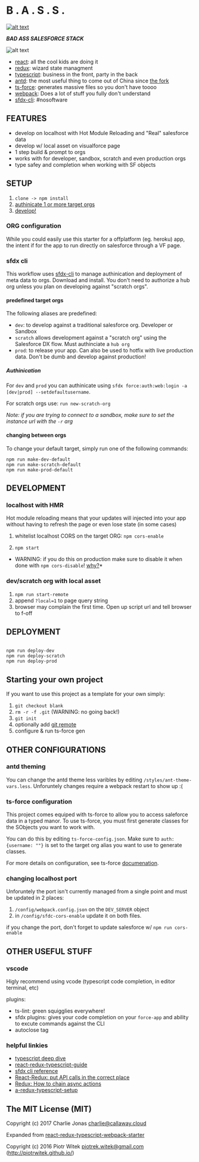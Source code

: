 # B . A . S . S .

[![alt text](https://travis-ci.org/ChuckJonas/bad-ass-salesforce-stack.svg?branch=master)](https://travis-ci.org/ChuckJonas/bad-ass-salesforce-stack)

***BAD ASS SALESFORCE STACK***


![alt text](https://raw.githubusercontent.com/ChuckJonas/bad-ass-salesforce-stack/master/images/bass-no-software.jpg)

* [react](https://facebook.github.io/react/): all the cool kids are doing it
* [redux](http://redux.js.org/): wizard state managment
* [typescript](https://www.typescriptlang.org/): business in the front, party in the back
* [antd](https://ant.design/docs/react/introduce): the most useful thing to come out of China since [the fork](https://en.wikipedia.org/wiki/Fork)
* [ts-force](https://www.npmjs.com/package/ts-force): generates massive files so you don't have toooo
* [webpack](https://webpack.github.io/): Does a lot of stuff you fully don't understand
* [sfdx-cli](https://developer.salesforce.com/tools/sfdxcli): #nosoftware

## FEATURES

* develop on localhost with Hot Module Reloading and "Real" salesforce data
* develop w/ local asset on visualforce page
* 1 step build & prompt to orgs
* works with for developer, sandbox, scratch and even production orgs
* type safey and completion when working with SF objects

## SETUP

1. `clone -> npm install`
1. [authinicate 1 or more target orgs](#authinication)
1. [develop!](#development)

### ORG configuration

While you could easily use this starter for a offplatform (eg. heroku) app,
the intent if for the app to run directly on salesforce through a VF page.

### sfdx cli

This workflow uses [sfdx-cli](https://developer.salesforce.com/tools/sfdxcli) to manage authinication and deployment of meta data to orgs.  Download and install.  You don't need to authorize a hub org unless you plan on developing against "scratch orgs".

#### predefined target orgs

The following aliases are predefined:

* `dev`: to develop against a traditional salesforce org.  Developer or Sandbox
* `scratch` allows development against a "scratch org" using the Salesforce DX flow.  Must authinciate a `hub org`
* `prod`: to release your app.  Can also be used to hotfix with live production data.  Don't be dumb and develop against production!

##### Authinication

For `dev` and `prod` you can authinicate using `sfdx force:auth:web:login -a [dev|prod] --setdefaultusername`.

For scratch orgs use: `run new-scratch-org`

*Note: if you are trying to connect to a sandbox, make sure to set the instance url with the `-r` arg*

#### changing between orgs

To change your default target, simply run one of the following commands:

```npm
npm run make-dev-default
npm run make-scratch-default
npm run make-prod-default
```

## DEVELOPMENT

### localhost with HMR

Hot module reloading means that your updates will injected into your app without having to refresh the page or even lose state (in some cases)

1. whitelist localhost CORS on the target ORG: `npm cors-enable`

1. `npm start`

* WARNING: if you do this on production make sure to disable it when done with `npm cors-disable`! [why?](https://stackoverflow.com/questions/39042799/cors-localhost-as-allowed-origin-in-production)*

### dev/scratch org with local asset

1. `npm run start-remote`
1. append `?local=1` to page query string
1. browser may complain the first time.  Open up script url and tell browser to f-off

## DEPLOYMENT

```npm

npm run deploy-dev
npm run deploy-scratch
npm run deploy-prod

```

## Starting your own project

If you want to use this project as a template for your own simply:

1. `git checkout blank`
1. `rm -r -f .git` (WARNING: no going back!)
1. `git init`
1. optionally add [git remote](https://help.github.com/articles/adding-an-existing-project-to-github-using-the-command-line/)
1. configure & run ts-force gen

## OTHER CONFIGURATIONS

### antd theming

You can change the antd theme less varibles by editing `/styles/ant-theme-vars.less`.  Unforuntely changes require a webpack restart to show up :(

### ts-force configuration

This project comes equiped with ts-force to allow you to access saleforce data in a typed manor.  To use ts-force, you must first generate classes for the SObjects you want to work with.

You can do this by editing `ts-force-config.json`.  Make sure to `auth: {username: ""}` is set to the target org alias you want to use to generate classes.

For more details on configuration, see ts-force [documenation](https://github.com/ChuckJonas/ts-force).


### changing localhost port

Unforuntely the port isn't currently managed from a single point and must be updated in 2 places:

1. `/config/webpack.config.json` on the `DEV_SERVER` object
1. in `/config/sfdc-cors-enable` update it on both files.

if you change the port, don't forget to update salesforce w/ `npm run cors-enable`

## OTHER USEFUL STUFF

### vscode

Higly recommend using vcode (typescript code completion, in editor terminal, etc)

plugins:

* ts-lint: green squigglies everywhere!
* sfdx plugins: gives your code completion on your `force-app` and ability to excute commands against the CLI
* autoclose tag

### helpful linkies

* [typescript deep dive](https://basarat.gitbooks.io/typescript/content/)
* [react-redux-typescript-guide](https://github.com/piotrwitek/react-redux-typescript-guide)
* [sfdx cli reference](https://developer.salesforce.com/docs/atlas.en-us.sfdx_cli_reference.meta/sfdx_cli_reference/cli_reference.htm)
* [React-Redux: put API calls in the correct place](https://github.com/reactjs/redux/issues/291)
* [Redux: How to chain async actions](https://github.com/reactjs/redux/issues/1676)
* [a-redux-typescript-setup](http://blog.krawaller.se/posts/a-redux-typescript-setup/)

## The MIT License (MIT)

Copyright (c) 2017 Charlie Jonas <charlie@callaway.cloud>

Expanded from [react-redux-typescript-webpack-starter](https://raw.githubusercontent.com/piotrwitek/react-redux-typescript-webpack-starter)

Copyright (c) 2016 Piotr Witek <piotrek.witek@gmail.com> (http://piotrwitek.github.io/)
